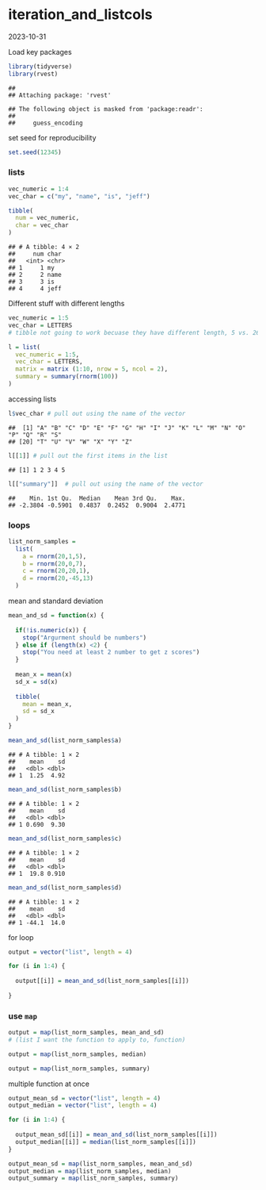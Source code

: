 iteration_and_listcols
================
2023-10-31

Load key packages

``` r
library(tidyverse)
library(rvest)
```

    ## 
    ## Attaching package: 'rvest'

    ## The following object is masked from 'package:readr':
    ## 
    ##     guess_encoding

set seed for reproducibility

``` r
set.seed(12345)
```

### lists

``` r
vec_numeric = 1:4
vec_char = c("my", "name", "is", "jeff")

tibble(
  num = vec_numeric,
  char = vec_char
)
```

    ## # A tibble: 4 × 2
    ##     num char 
    ##   <int> <chr>
    ## 1     1 my   
    ## 2     2 name 
    ## 3     3 is   
    ## 4     4 jeff

Different stuff with different lengths

``` r
vec_numeric = 1:5
vec_char = LETTERS
# tibble not going to work becuase they have different length, 5 vs. 26

l = list(
  vec_numeric = 1:5,
  vec_char = LETTERS,
  matrix = matrix (1:10, nrow = 5, ncol = 2),
  summary = summary(rnorm(100))
)
```

accessing lists

``` r
l$vec_char # pull out using the name of the vector
```

    ##  [1] "A" "B" "C" "D" "E" "F" "G" "H" "I" "J" "K" "L" "M" "N" "O" "P" "Q" "R" "S"
    ## [20] "T" "U" "V" "W" "X" "Y" "Z"

``` r
l[[1]] # pull out the first items in the list 
```

    ## [1] 1 2 3 4 5

``` r
l[["summary"]]  # pull out using the name of the vector
```

    ##    Min. 1st Qu.  Median    Mean 3rd Qu.    Max. 
    ## -2.3804 -0.5901  0.4837  0.2452  0.9004  2.4771

### loops

``` r
list_norm_samples = 
  list(
    a = rnorm(20,1,5),
    b = rnorm(20,0,7),
    c = rnorm(20,20,1),
    d = rnorm(20,-45,13)
  )
```

mean and standard deviation

``` r
mean_and_sd = function(x) {
  
  if(!is.numeric(x)) {
    stop("Argurment should be numbers")
  } else if (length(x) <2) {
    stop("You need at least 2 number to get z scores")
  }
  
  mean_x = mean(x)
  sd_x = sd(x)
  
  tibble(
    mean = mean_x,
    sd = sd_x
  )
}
```

``` r
mean_and_sd(list_norm_samples$a)
```

    ## # A tibble: 1 × 2
    ##    mean    sd
    ##   <dbl> <dbl>
    ## 1  1.25  4.92

``` r
mean_and_sd(list_norm_samples$b)
```

    ## # A tibble: 1 × 2
    ##    mean    sd
    ##   <dbl> <dbl>
    ## 1 0.690  9.30

``` r
mean_and_sd(list_norm_samples$c)
```

    ## # A tibble: 1 × 2
    ##    mean    sd
    ##   <dbl> <dbl>
    ## 1  19.8 0.910

``` r
mean_and_sd(list_norm_samples$d)
```

    ## # A tibble: 1 × 2
    ##    mean    sd
    ##   <dbl> <dbl>
    ## 1 -44.1  14.0

for loop

``` r
output = vector("list", length = 4)

for (i in 1:4) {
  
  output[[i]] = mean_and_sd(list_norm_samples[[i]])
  
}
```

### use `map`

``` r
output = map(list_norm_samples, mean_and_sd) 
# (list I want the function to apply to, function)

output = map(list_norm_samples, median)

output = map(list_norm_samples, summary)
```

multiple function at once

``` r
output_mean_sd = vector("list", length = 4)
output_median = vector("list", length = 4)

for (i in 1:4) {
  
  output_mean_sd[[i]] = mean_and_sd(list_norm_samples[[i]])
  output_median[[i]] = median(list_norm_samples[[i]])
}
```

``` r
output_mean_sd = map(list_norm_samples, mean_and_sd) 
output_median = map(list_norm_samples, median)
output_summary = map(list_norm_samples, summary)
```
